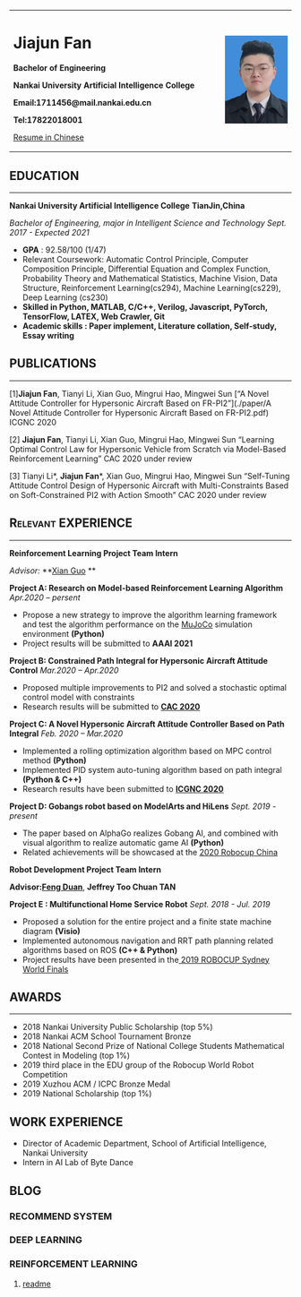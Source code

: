 



<table border="0">
  <tr>
    <td width="75%">
      <h1>Jiajun Fan</h1>
      <p><b>Bachelor of Engineering</b></p>
      <p><b>Nankai University Artificial Intelligence College</b></p>
      <p><b>Email:1711456@mail.nankai.edu.cn</b></p>
      <p><b>Tel:17822018001</b></p>
        <p>
           <a href="./index_cn.html">Resume in Chinese</a>
        </p>
    </td>
    <td width="25%" >
      <img src="index.assets/fjjphoto.jpg" width="100%" />
    </td>
  </tr>
</table>


## **<span style="font-variant:small-caps;">EDUCATION </span>**

***

**Nankai University Artificial Intelligence College**  													   **TianJin,China** 

*Bachelor of Engineering, major in Intelligent Science and Technology*                           *Sept. 2017 - Expected 2021*

-   **GPA** : 92.58/100 (1/47)
-   Relevant Coursework: Automatic Control Principle, Computer Composition Principle, Differential Equation and Complex Function, Probability Theory and Mathematical Statistics, Machine Vision, Data Structure, Reinforcement Learning(cs294), Machine Learning(cs229), Deep Learning (cs230)
-   **Skilled in Python, MATLAB, C/C++, Verilog, Javascript, PyTorch, TensorFlow, LATEX, Web Crawler, Git**
-   **Academic skills : Paper implement, Literature collation, Self-study, Essay writing**

## **<span style="font-variant:small-caps;">PUBLICATIONS </span>**

***

[1]**Jiajun Fan**, Tianyi Li, Xian Guo, Mingrui Hao, Mingwei Sun [“A Novel Attitude Controller for Hypersonic
Aircraft Based on FR-PI2”](./paper/A Novel Attitude Controller for Hypersonic Aircraft Based on FR-PI2.pdf) ICGNC 2020 

[2] **Jiajun Fan**, Tianyi Li, Xian Guo, Mingrui Hao, Mingwei Sun “Learning Optimal Control Law  for Hypersonic Vehicle from Scratch via Model-Based Reinforcement Learning” CAC 2020 under review

[3] Tianyi Li\*,  **Jiajun Fan***,  Xian Guo, Mingrui Hao, Mingwei Sun “Self-Tuning Attitude Control Design of Hypersonic
Aircraft with Multi-Constraints Based on Soft-Constrained PI2 with Action Smooth” CAC 2020 under review

## **<span style="font-variant:small-caps;">Relevant EXPERIENCE </span>**

***

**Reinforcement Learning Project Team Intern**

*Advisor:* **[Xian Guo](http://ai.nankai.edu.cn/info/1035/2825.htm) **

**Project A: Research on Model-based Reinforcement Learning Algorithm**       *Apr.2020 – persent*

-   Propose a new strategy to improve the algorithm learning framework and test the algorithm performance on the [MuJoCo](http://www.mujoco.org/) simulation environment                        **(Python)**
-   Project results will be submitted to  **AAAI 2021**

**Project B: Constrained Path Integral for Hypersonic Aircraft Attitude Control**       *Mar.2020 – Apr.2020*

-   Proposed multiple improvements to PI2 and solved a stochastic optimal control model with constraints 
-   Research results will be submitted to [**CAC 2020**](http://www.caa.org.cn/cac2020/)

**Project C: A Novel Hypersonic Aircraft Attitude Controller Based on Path Integral**   *Feb. 2020 – Mar.2020* 

-   Implemented a rolling optimization algorithm based on MPC control method             **(Python)**
-   Implemented PID system auto-tuning algorithm based on path integral             **(Python & C++)**
-   Research results have been submitted to  [**ICGNC 2020**](http://icgnc.buaa.edu.cn/)

**Project D: Gobangs robot based on ModelArts and HiLens**                *Sept. 2019 - present*

* The paper based on AlphaGo realizes Gobang AI, and combined with visual algorithm to realize automatic game AI                                     **(Python)**
* Related achievements will be showcased at the [2020 Robocup China](http://robocup.drct-caa.org.cn/index.php/)             

**Robot Development Project Team Intern**      

**Advisor:**[**Feng Duan**](https://ai.nankai.edu.cn/info/1032/2779.htm), **Jeffrey Too Chuan TAN**

**Project E : Multifunctional Home Service Robot**               *Sept. 2018 - Jul. 2019*

-   Proposed a solution for the entire project and a finite state machine diagram        **(Visio)**
-   Implemented autonomous navigation and RRT path planning related algorithms based on ROS **(C++ & Python)**
-   Project results have been presented in the[ 2019 ROBOCUP Sydney World Finals](https://2019.robocup.org/) 

## **<span style="font-variant:small-caps;">AWARDS </span>**

***

-   2018 Nankai University Public Scholarship (top 5%)
-   2018 Nankai ACM School Tournament Bronze
-   2018 National Second Prize of National College Students Mathematical Contest in Modeling (top 1%)
-   2019 third place in the EDU group of the Robocup World Robot Competition
-   2019 Xuzhou ACM / ICPC Bronze Medal
-   2019 National Scholarship (top 1%)

## WORK EXPERIENCE

* Director of Academic Department, School of Artificial Intelligence, Nankai University
* Intern in AI Lab  of Byte Dance 

## BLOG

### RECOMMEND SYSTEM



### DEEP LEARNING

### REINFORCEMENT LEARNING

1. [readme](./blog/rl/readme.html)

